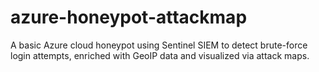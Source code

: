 # azure-honeypot-attackmap
A basic Azure cloud honeypot using Sentinel SIEM to detect brute-force login attempts, enriched with GeoIP data and visualized via attack maps.
